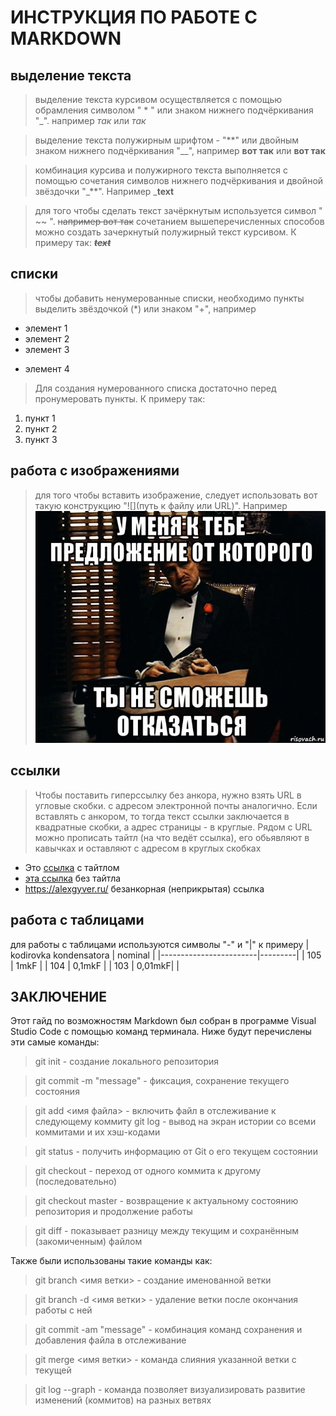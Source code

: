 # ИНСТРУКЦИЯ ПО РАБОТЕ С MARKDOWN

## выделение текста

> выделение текста курсивом осуществляется с помощью обрамления символом " * " или знаком нижнего подчёркивания "_". например *так* или _так_

> выделение текста полужирным шрифтом - "**" или двойным знаком нижнего подчёркивания "__", например **вот так** или __вот так__

> комбинация курсива и полужирного текста выполняется с помощью сочетания символов нижнего подчёркивания и двойной звёздочки "_**". Например _**text**

> для того чтобы сделать текст зачёркнутым
используется символ " ~~ ". ~~например вот так~~
> сочетанием вышеперечисленных способов можно создать зачеркнутый полужирный текст курсивом. К примеру так: _~~**text**~~_
## списки

> чтобы добавить ненумерованные списки, необходимо пункты выделить звёздочкой (*) или знаком "+", например
* элемент 1
* элемент 2
* элемент 3
+ элемент 4

>Для создания нумерованного списка достаточно перед пронумеровать пункты. К примеру так:
1. пункт 1
2. пункт 2
3. пункт 3
## работа с изображениями
> для того чтобы вставить изображение, следует использовать вот такую конструкцию "![](путь к файлу или URL)". Например 
![привет, это крёстный отец](god_father.jpg) 

## ссылки
>Чтобы поставить гиперссылку без анкора, нужно взять URL в угловые скобки. с адресом электронной почты аналогично. Если вставлять с анкором, то тогда текст ссылки заключается в квадратные скобки, а адрес страницы - в круглые. Рядом с URL можно прописать тайтл (на что ведёт ссылка), его обьявляют в кавычках и оставляют с адресом в круглых скобках
+ Это [ссылка](http://alexgyver.ru "AlexGyver") с тайтлом
+ [эта ссылка](http://alexgyver.ru) без тайтла
+ <https://alexgyver.ru/> безанкорная (неприкрытая) ссылка
## работа с таблицами
для работы с таблицами используются символы "-" и "|"
к примеру
| kodirovka kondensatora | nominal |
|------------------------|---------|
|        105             |   1mkF  |
|        104             |   0,1mkF |
|        103             |   0,01mkF|
|

## ЗАКЛЮЧЕНИЕ
Этот гайд по возможностям Markdown был собран в программе Visual Studio Code с помощью команд терминала. Ниже будут перечислены эти самые команды: 

> git init - создание локального репозитория

> git commit -m "message" - фиксация, сохранение текущего состояния

> git add <имя файла> - включить файл в отслеживание к следующему коммиту
> git log - вывод на экран истории со всеми коммитами и их хэш-кодами

> git status - получить информацию от Git о его текущем состоянии

> git checkout - переход от одного коммита к другому (последовательно)

> git checkout master - возвращение к актуальному состоянию репозитория и продолжение работы

> git diff - показывает разницу между текущим и сохранённым (закомиченным) файлом

Также были использованы такие команды как:
>git branch <имя ветки> - создание именованной ветки 

>git branch -d <имя ветки> - удаление ветки после окончания работы с ней

> git commit -am "message" - комбинация команд сохранения и добавления файла в отслеживание

> git merge <имя ветки> - команда слияния указанной ветки с текущей

> git log --graph - команда позволяет визуализировать развитие изменений (коммитов) на разных ветвях